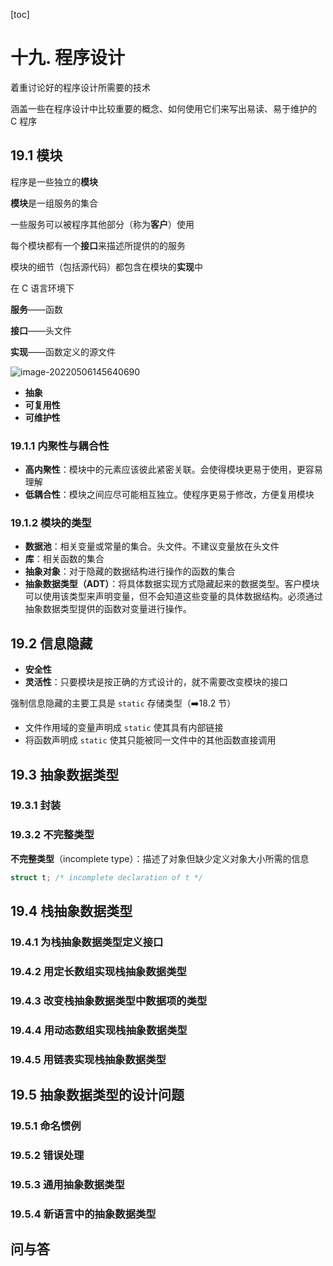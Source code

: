 [toc]

# 十九. 程序设计

着重讨论好的程序设计所需要的技术

涵盖一些在程序设计中比较重要的概念、如何使用它们来写出易读、易于维护的 C 程序

## 19.1 模块

程序是一些独立的**模块**

**模块**是一组服务的集合

一些服务可以被程序其他部分（称为**客户**）使用

每个模块都有一个**接口**来描述所提供的的服务

模块的细节（包括源代码）都包含在模块的**实现**中

在 C 语言环境下

**服务**——函数

**接口**——头文件

**实现**——函数定义的源文件

![image-20220506145640690](/Users/daydaylw3/Pictures/typora/image-20220506145640690.png)

+ **抽象**
+ **可复用性**
+ **可维护性**

### 19.1.1 内聚性与耦合性

+ **高内聚性**：模块中的元素应该彼此紧密关联。会使得模块更易于使用，更容易理解
+ **低耦合性**：模块之间应尽可能相互独立。使程序更易于修改，方便复用模块

### 19.1.2 模块的类型

+ **数据池**：相关变量或常量的集合。头文件。不建议变量放在头文件
+ **库**：相关函数的集合
+ **抽象对象**：对于隐藏的数据结构进行操作的函数的集合
+ **抽象数据类型（ADT）**：将具体数据实现方式隐藏起来的数据类型。客户模块可以使用该类型来声明变量，但不会知道这些变量的具体数据结构。必须通过抽象数据类型提供的函数对变量进行操作。

## 19.2 信息隐藏

+ **安全性**
+ **灵活性**：只要模块是按正确的方式设计的，就不需要改变模块的接口

强制信息隐藏的主要工具是 `static` 存储类型（➡️18.2 节）

+ 文件作用域的变量声明成 `static` 使其具有内部链接
+ 将函数声明成 `static` 使其只能被同一文件中的其他函数直接调用

## 19.3 抽象数据类型

### 19.3.1 封装

### 19.3.2 不完整类型

**不完整类型**（incomplete type）：描述了对象但缺少定义对象大小所需的信息

```c
struct t; /* incomplete declaration of t */
```

## 19.4 栈抽象数据类型

### 19.4.1 为栈抽象数据类型定义接口

### 19.4.2 用定长数组实现栈抽象数据类型

### 19.4.3 改变栈抽象数据类型中数据项的类型

### 19.4.4 用动态数组实现栈抽象数据类型

### 19.4.5 用链表实现栈抽象数据类型

## 19.5 抽象数据类型的设计问题

### 19.5.1 命名惯例

### 19.5.2 错误处理

### 19.5.3 通用抽象数据类型

### 19.5.4 新语言中的抽象数据类型

## 问与答